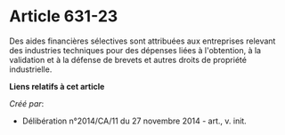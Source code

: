 # Article 631-23

Des aides financières sélectives sont attribuées aux entreprises relevant des industries techniques pour des dépenses liées à
l'obtention, à la validation et à la défense de brevets et autres droits de propriété industrielle.

**Liens relatifs à cet article**

_Créé par_:

  - Délibération n°2014/CA/11 du 27 novembre 2014 - art., v. init.
